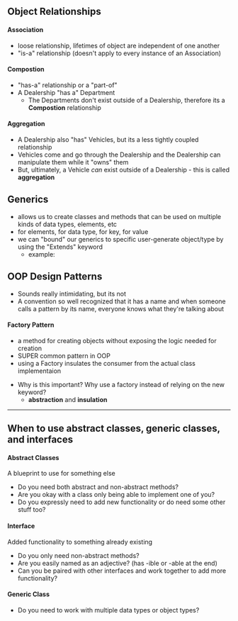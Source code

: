 ## Object Relationships

#### Association

- loose relationship, lifetimes of object are independent of one another
- "is-a" relationship (doesn't apply to every instance of an Association)

#### Compostion

- "has-a" relationship or a "part-of"
- A Dealership "has a" Department
  - The Departments don't exist outside of a Dealership, therefore its a **Compostion** relationship

#### Aggregation

- A Dealership also "has" Vehicles, but its a less tightly coupled relationship
- Vehicles come and go through the Dealership and the Dealership can manipulate them while it "owns" them
- But, ultimately, a Vehicle _can_ exist outside of a Dealership - this is called **aggregation**

## Generics

- allows us to create classes and methods that can be used on multiple kinds of data types, elements, etc
- <E> for elements, <T> for data type, <K> for key, <V> for value
- we can "bound" our generics to specific user-generate object/type by using the "Extends" keyword
  - example: <E extends Vehicle>

## OOP Design Patterns

- Sounds really intimidating, but its not
- A convention so well recognized that it has a name and when someone calls a pattern by its name, everyone knows what they're talking about

#### Factory Pattern

- a method for creating objects without exposing the logic needed for creation
- SUPER common pattern in OOP
- using a Factory insulates the consumer from the actual class implementaion

* Why is this important? Why use a factory instead of relying on the new keyword?
  - **abstraction** and **insulation**

---

## When to use abstract classes, generic classes, and interfaces

#### Abstract Classes

A blueprint to use for something else

- Do you need both abstract and non-abstract methods?
- Are you okay with a class only being able to implement one of you?
- Do you expressly need to add new functionality or do need some other stuff too?

#### Interface

Added functionality to something already existing

- Do you only need non-abstract methods?
- Are you easily named as an adjective? (has -ible or -able at the end)
- Can you be paired with other interfaces and work together to add more functionality?

#### Generic Class

- Do you need to work with multiple data types or object types?
